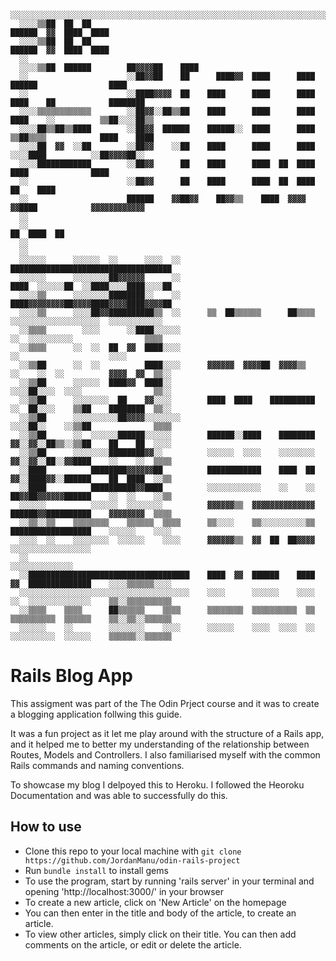 ```
  ░░░░░░░░░░░░░░░░░░░░░░░░░░░░░░░░░░░░░░░░░░░░░░░░░░░░░░░░░░░░░░░░░░░░░░░░░░░░░░░░░░░░░░░░░░░░░░░░░░░░░░░░░░░░
  ░░░░▒▒██  ██  ██                                                                    ██████  ▓▓  ████  ████  
  ░░░░▒▒██  ██  ██                                                                    ██████  ▓▓  ████  ████  
  ░░                                                                                                          
  ░░░░▒▒██  ██████        ██▓▓▓▓██    ████                                                                    
  ░░                      ░░██▓▓██    ██      ████▓▓  ████      ████    ██████                ████            
  ░░                      ░░████▓▓▓▓  ██    ████      ████      ████  ████    ██            ████████          
  ░░░░▒▒▒▒▒▒▒▒▒▒▒▒        ░░██▓▓░░██▒▒██    ████      ████      ████  ████    ░░          ▒▒██░░░░██▒▒        
  ░░░░██▒▒██▒▒████        ░░██▓▓  ██████    ██████░░  ████      ████  ▒▒██▒▒▒▒            ████    ████        
  ░░░░██  ▓▓  ░░██        ░░██▓▓    ░░██    ████      ████      ████    ░░░░████          ░░██▓▓▓▓██░░        
  ░░░░████████████        ░░██▓▓      ██    ████      ████  ██  ████        ████              ████            
  ░░                      ░░██▓▓      ██    ████      ████  ██  ████  ██    ████                              
  ░░                      ██████    ▓▓██▓▓    ██▓▓▒▒    ████  ▓▓▓▓      ▓▓████            ▓▓▓▓▓▓▓▓▓▓▓▓        
  ░░                                                                                                          
  ░░                                                                                      ██  ████  ██        
  ░░                                                                                                          
  ░░                                                                                                          
  ░░░░░░      ░░░░░░  ░░      ░░░░  ░░                                    ████████████████████████████████████
  ░░░░░░      ░░░░░░░░██▓▓▓▓▓▓      ░░                                    ████  ░░░░░░██  ░░████░░░░████░░░░██
  ░░░░▒▒      ░░░░░░░░████████░░    ░░                                    ████▓▓▓▓▓▓▓▓██▓▓▓▓████▓▓▓▓████▓▓▓▓██
  ░░░░▒▒      ░░░░██▓▓██████████▒▒  ░░      ▒▒  ██▒▒▒▒▒▒      ██▒▒▒▒      ░░░░░░░░░░░░░░░░░░░░  ░░░░░░░░░░░░  
  ░░▒▒▒▒        ░░░░      ░░████░░░░░░                                      ░░  ░░░░░░░░░░                ▒▒▒▒
  ░░▒▒▒▒      ░░  ░░  ██  ▓▓  ████░░░░                                              ░░                    ░░░░
  ░░▒▒██      ░░  ░░          ████░░░░      ▓▓▓▓▓▓  ▓▓▓▓██  ▓▓▓▓▒▒        ░░    ░░  ░░          ▓▓▓▓  ▓▓  ▒▒░░
  ░░▒▒██      ░░░░░░  ████▓▓  ████░░                                      ░░░░██░░░░  ░░░░                ▒▒░░
  ░░▒▒██      ░░░░░░░░  ██    ▓▓░░░░        ████  ████    ██████████      ░░  ██░░░░    ▒▒██    ████████  ▒▒░░
  ░░▒▒██      ░░░░░░░░░░██▓▓▓▓░░░░░░░░                                    ░░░░██░░    ░░▒▒██              ▒▒▒▒
  ░░▒▒██      ░░  ░░░░░░██████░░░░░░        ██████░░████    ████████      ▓▓░░▓▓░░██▒▒░░▒▒██    ██    ██  ░░░░
  ░░▒▒██      ░░░░░░░░████████▓▓░░          ░░░░░░  ░░░░    ░░░░░░░░      ▓▓░░▓▓░░██░░▓▓████    ░░    ░░  ▒▒▒▒
  ░░████          ████████▓▓▓▓▓▓██          ████████████    ████  ██      ▓▓░░████▓▓░░██████    ██  ████  ░░▒▒
  ░░████          ██████████▓▓████          ░░░░░░░░░░░░    ░░    ░░      ██▓▓██▓▓▓▓▓▓██████    ░░  ░░    ░░▒▒
  ░░░░░░          ░░░░░░  ░░░░░░░░          ▓▓▓▓▓▓▒▒  ▓▓▓▓▓▓▓▓▓▓▓▓▓▓      ██████▓▓██████████    ▓▓▓▓▓▓▓▓  ▒▒▒▒
  ░░▒▒░░▒▒    ▒▒▒▒▒▒▒▒    ▒▒▒▒▒▒  ▒▒▒▒      ▒▒░░░░    ▒▒░░░░░░░░░░▒▒      ██████████████████    ░░░░░░    ░░░░
  ░░░░  ░░    ░░░░░░░░  ░░░░░░    ░░░░      ▓▓▓▓▓▓▒▒  ▓▓  ██  ██▓▓▓▓      ░░░░░░░░░░░░░░░░░░                  
  ░░                                                                                            ░░░░░░░░░░░░░░
  ░░████████████████████████████████████    ████  ▓▓  ██████    ████      ▓▓  ██████████████    ░░░░▒▒▒▒▒▒░░░░
  ░░░░░░░░░░░░░░░░░░░░░░░░░░░░░░░░░░░░░░    ░░░░      ░░░░░░    ░░░░      ░░  ░░░░░░░░░░░░░░    ▒▒░░▒▒▒▒▒▒▒▒▒▒
  ░░▒▒▒▒    ▒▒▒▒      ██▒▒▒▒▒▒    ▒▒▒▒      ▒▒▒▒▒▒▒▒  ▒▒▒▒▒▒▒▒▒▒  ▒▒      ▒▒▒▒▒▒▒▒▒▒  ▒▒▒▒▒▒    ▒▒░░▒▒░░▒▒▒▒▒▒
  ░░░░░░    ░░        ░░░░░░░░    ░░░░      ░░░░░░    ░░░░  ░░░░  ░░      ░░░░░░░░░░  ░░░░░░    ▒▒▒▒▒▒░░▒▒▒▒▒▒
```

# Rails Blog App

This assigment was part of the The Odin Prject course and it was to create a blogging application follwing this guide.

It was a fun project as it let me play around with the structure of a Rails app, and it helped me to better my understanding of the relationship between Routes, Models and Controllers. I also familiarised myself with the common Rails commands and naming conventions.

To showcase my blog I delpoyed this to Heroku. I followed the Heoroku Documentation and was able to successfully do this.

## How to use

* Clone this repo to your local machine with ```git clone https://github.com/JordanManu/odin-rails-project```
* Run ```bundle install``` to install gems
* To use the program, start by running 'rails server' in your terminal and opening 'http://localhost:3000/' in your browser
* To create a new article, click on 'New Article' on the homepage
* You can then enter in the title and body of the article, to create an article.
* To view other articles, simply click on their title. You can then add comments on the article, or edit or delete the article.
